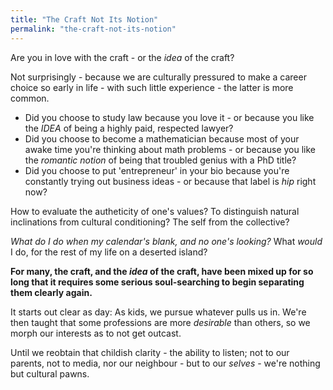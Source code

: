 ```yaml
---
title: "The Craft Not Its Notion"
permalink: "the-craft-not-its-notion"
---
```


Are you in love with the craft - or the *idea* of the craft?

Not surprisingly - because we are culturally pressured to make a career choice so early in life - with such little experience - the latter is more common.

* Did you choose to study law because you love it - or because you like the *IDEA* of being a highly paid, respected lawyer?
* Did you choose to become a mathematician because most of your awake time you're thinking about math problems - or because you like the *romantic notion* of being that troubled genius with a PhD title?
* Did you choose to put 'entrepreneur' in your bio because you're constantly trying out business ideas - or because that label is *hip* right now?

How to evaluate the autheticity of one's values? To distinguish natural inclinations from cultural conditioning? The self from the collective?

*What do I do when my calendar's blank, and no one's looking?* What *would* I do, for the rest of my life on a deserted island?

**For many, the craft, and the *idea* of the craft, have been mixed up for so long that it requires some serious soul-searching to begin separating them clearly again.**

It starts out clear as day: As kids, we pursue whatever pulls us in. We're then taught that some professions are more *desirable* than others, so we morph our interests as to not get outcast.

Until we reobtain that childish clarity - the ability to listen; not to our parents, not to media, nor our neighbour - but to our *selves* - we're nothing but cultural pawns.
